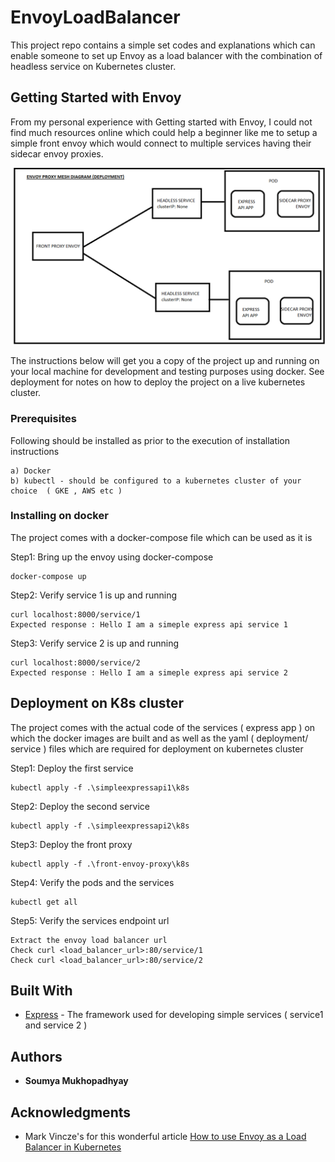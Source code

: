# EnvoyLoadBalancer
This project repo contains a simple set codes and explanations which can enable someone to set up Envoy as a load balancer with the combination of headless service on Kubernetes cluster. 

## Getting Started with Envoy

From my personal experience with Getting started with Envoy, I could not find much resources online which could help a beginner like me to setup a simple front envoy which would connect to multiple services having their sidecar envoy proxies.

![Envoy proxy mesh diagram](envoyproxymeshdeploymentdiagram.png?raw=true "Deployment diagram")

The instructions below will get you a copy of the project up and running on your local machine for development and testing purposes using docker. See deployment for notes on how to deploy the project on a live kubernetes cluster.

### Prerequisites

Following should be installed as prior to the execution of installation instructions

```
a) Docker
b) kubectl - should be configured to a kubernetes cluster of your choice  ( GKE , AWS etc )
```

### Installing on docker

The project comes with a docker-compose file which can be used as it is

Step1: Bring up the envoy using docker-compose
```
docker-compose up  
```

Step2: Verify service 1 is up and running
```
curl localhost:8000/service/1
Expected response : Hello I am a simeple express api service 1
```

Step3: Verify service 2 is up and running
```
curl localhost:8000/service/2 
Expected response : Hello I am a simeple express api service 2
```


## Deployment on K8s cluster

The project comes with the actual code of the services ( express app ) on which the docker images are built
and as well as the yaml ( deployment/ service ) files which are required for deployment on kubernetes cluster

Step1: Deploy the first service
```
kubectl apply -f .\simpleexpressapi1\k8s
```

Step2: Deploy the second service
```
kubectl apply -f .\simpleexpressapi2\k8s
```

Step3: Deploy the front proxy
```
kubectl apply -f .\front-envoy-proxy\k8s
```

Step4: Verify the pods and the services
```
kubectl get all
```

Step5: Verify the services endpoint url
```
Extract the envoy load balancer url
Check curl <load_balancer_url>:80/service/1
Check curl <load_balancer_url>:80/service/2
```

## Built With

* [Express](https://expressjs.com/) - The framework used for developing simple services ( service1 and service 2 )

 

## Authors

* **Soumya Mukhopadhyay** 

## Acknowledgments

* Mark Vincze's for this wonderful article [How to use Envoy as a Load Balancer in Kubernetes](https://blog.markvincze.com/how-to-use-envoy-as-a-load-balancer-in-kubernetes/)
